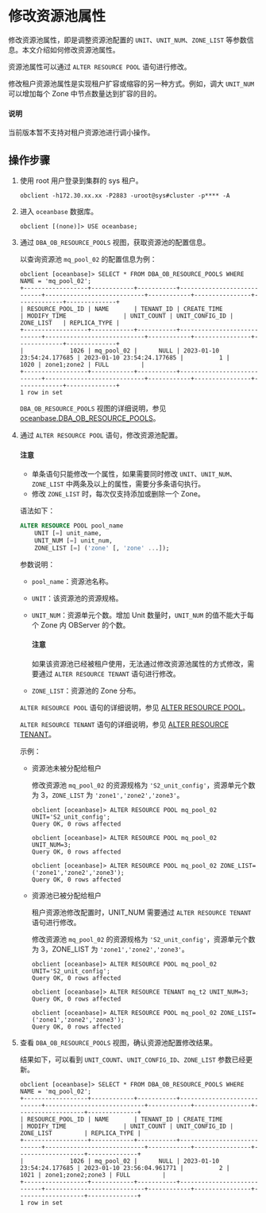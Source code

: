 # 修改资源池属性

修改资源池属性，即是调整资源池配置的 `UNIT`、`UNIT_NUM`、`ZONE_LIST` 等参数信息。本文介绍如何修改资源池属性。

资源池属性可以通过 `ALTER RESOURCE POOL` 语句进行修改。

修改租户资源池属性是实现租户扩容或缩容的另一种方式。例如，调大 `UNIT_NUM` 可以增加每个 Zone 中节点数量达到扩容的目的。

<main id="notice" type='explain'>
 <h4>说明</h4>
 <p>当前版本暂不支持对租户资源池进行调小操作。</p>
</main>

## 操作步骤

1. 使用 root 用户登录到集群的 sys 租户。

    ```shell
    obclient -h172.30.xx.xx -P2883 -uroot@sys#cluster -p**** -A
    ```

2. 进入 `oceanbase` 数据库。

    ```shell
    obclient [(none)]> USE oceanbase;
    ```

3. 通过 `DBA_OB_RESOURCE_POOLS` 视图，获取资源池的配置信息。

    以查询资源池 `mq_pool_02` 的配置信息为例：

    ```shell
    obclient [oceanbase]> SELECT * FROM DBA_OB_RESOURCE_POOLS WHERE NAME = 'mq_pool_02';
    +------------------+------------+-----------+----------------------------+----------------------------+------------+----------------+-------------+--------------+
    | RESOURCE_POOL_ID | NAME       | TENANT_ID | CREATE_TIME                | MODIFY_TIME                | UNIT_COUNT | UNIT_CONFIG_ID | ZONE_LIST   | REPLICA_TYPE |
    +------------------+------------+-----------+----------------------------+----------------------------+------------+----------------+-------------+--------------+
    |             1026 | mq_pool_02 |      NULL | 2023-01-10 23:54:24.177685 | 2023-01-10 23:54:24.177685 |          1 |           1020 | zone1;zone2 | FULL         |
    +------------------+------------+-----------+----------------------------+----------------------------+------------+----------------+-------------+--------------+
    1 row in set
    ```

    `DBA_OB_RESOURCE_POOLS` 视图的详细说明，参见 [oceanbase.DBA_OB_RESOURCE_POOLS](../../../7.reference/5.system-reference/4.system-view-of-mysql-mode/2.dictionary-view-of-mysql-mode/47.oceanbase-dba_ob_resource_pools-of-mysql-mode.md)。

4. 通过 `ALTER RESOURCE POOL` 语句，修改资源池配置。

    <main id="notice" type='notice'>
     <h4>注意</h4>
     <p><ul><li>单条语句只能修改一个属性，如果需要同时修改 <code>UNIT</code>、<code>UNIT_NUM</code>、<code>ZONE_LIST</code> 中两条及以上的属性，需要分多条语句执行。</li><li> 修改 <code>ZONE_LIST</code> 时，每次仅支持添加或删除一个 Zone。</li></ul></p>
    </main>

    语法如下：

    ```sql
    ALTER RESOURCE POOL pool_name
        UNIT [=] unit_name,
        UNIT_NUM [=] unit_num,
        ZONE_LIST [=] ('zone' [, 'zone' ...]);
    ```

    参数说明：

    * `pool_name`：资源池名称。
    * `UNIT`：该资源池的资源规格。
    * `UNIT_NUM`：资源单元个数。增加 Unit 数量时，`UNIT_NUM` 的值不能大于每个 Zone 内 OBServer 的个数。

      <main id="notice" type='notice'>
      <h4>注意</h4>
      <p>如果该资源池已经被租户使用，无法通过修改资源池属性的方式修改，需要通过 <code>ALTER RESOURCE TENANT</code> 语句进行修改。</p>
      </main>

    * `ZONE_LIST`：资源池的 Zone 分布。

    `ALTER RESOURCE POOL` 语句的详细说明，参见 [ALTER RESOURCE POOL](../../../7.reference/4.development-reference/1.sql-syntax/1.system-tenants/3.alter-resource-pool.md)。

    `ALTER RESOURCE TENANT` 语句的详细说明，参见 [ALTER RESOURCE TENANT](../../../7.reference/4.development-reference/1.sql-syntax/1.system-tenants/3.alter-resource-tenant.md)。

    示例：

    * 资源池未被分配给租户

      修改资源池 `mq_pool_02` 的资源规格为 `'S2_unit_config'`，资源单元个数为 3，`ZONE_LIST` 为 `'zone1','zone2','zone3'`。

        ```shell
        obclient [oceanbase]> ALTER RESOURCE POOL mq_pool_02 UNIT='S2_unit_config';
        Query OK, 0 rows affected

        obclient [oceanbase]> ALTER RESOURCE POOL mq_pool_02 UNIT_NUM=3;
        Query OK, 0 rows affected

        obclient [oceanbase]> ALTER RESOURCE POOL mq_pool_02 ZONE_LIST=('zone1','zone2','zone3');
        Query OK, 0 rows affected
        ```

    * 资源池已被分配给租户

      租户资源池修改配置时，UNIT_NUM 需要通过 `ALTER RESOURCE TENANT` 语句进行修改。

      修改资源池 `mq_pool_02` 的资源规格为 `'S2_unit_config'`，资源单元个数为 3，ZONE_LIST 为 `'zone1','zone2','zone3'`。

         ```shell
        obclient [oceanbase]> ALTER RESOURCE POOL mq_pool_02 UNIT='S2_unit_config';
        Query OK, 0 rows affected

        obclient [oceanbase]> ALTER RESOURCE TENANT mq_t2 UNIT_NUM=3;
        Query OK, 0 rows affected

        obclient [oceanbase]> ALTER RESOURCE POOL mq_pool_02 ZONE_LIST=('zone1','zone2','zone3');
        Query OK, 0 rows affected
        ```

5. 查看 `DBA_OB_RESOURCE_POOLS` 视图，确认资源池配置修改结果。

    结果如下，可以看到 `UNIT_COUNT`、`UNIT_CONFIG_ID`、`ZONE_LIST` 参数已经更新。

    ```shell
    obclient [oceanbase]> SELECT * FROM DBA_OB_RESOURCE_POOLS WHERE NAME = 'mq_pool_02';
    +------------------+------------+-----------+----------------------------+----------------------------+------------+----------------+-------------------+--------------+
    | RESOURCE_POOL_ID | NAME       | TENANT_ID | CREATE_TIME                | MODIFY_TIME                | UNIT_COUNT | UNIT_CONFIG_ID | ZONE_LIST         | REPLICA_TYPE |
    +------------------+------------+-----------+----------------------------+----------------------------+------------+----------------+-------------------+--------------+
    |             1026 | mq_pool_02 |      NULL | 2023-01-10 23:54:24.177685 | 2023-01-10 23:56:04.961771 |          2 |           1021 | zone1;zone2;zone3 | FULL         |
    +------------------+------------+-----------+----------------------------+----------------------------+------------+----------------+-------------------+--------------+
    1 row in set
    ```
